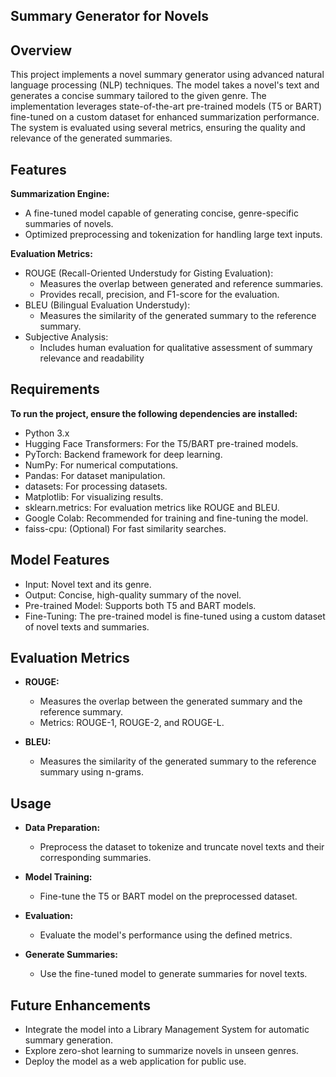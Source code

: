 ## Summary Generator for Novels

## Overview
This project implements a novel summary generator using advanced natural language processing (NLP) techniques. The model takes a novel's text and generates a concise summary tailored to the given genre. 
The implementation leverages state-of-the-art pre-trained models (T5 or BART) fine-tuned on a custom dataset for enhanced summarization performance. The system is evaluated using several metrics, ensuring 
the quality and relevance of the generated summaries.

## Features
**Summarization Engine:**
- A fine-tuned model capable of generating concise, genre-specific summaries of novels.
- Optimized preprocessing and tokenization for handling large text inputs.

**Evaluation Metrics:**
- ROUGE (Recall-Oriented Understudy for Gisting Evaluation):
    - Measures the overlap between generated and reference summaries.
    - Provides recall, precision, and F1-score for the evaluation.
- BLEU (Bilingual Evaluation Understudy):
    - Measures the similarity of the generated summary to the reference summary.
- Subjective Analysis:
    - Includes human evaluation for qualitative assessment of summary relevance and readability

## Requirements
**To run the project, ensure the following dependencies are installed:**

 - Python 3.x
 - Hugging Face Transformers: For the T5/BART pre-trained models.
 - PyTorch: Backend framework for deep learning.
 - NumPy: For numerical computations.
 - Pandas: For dataset manipulation.
 - datasets: For processing datasets.
- Matplotlib: For visualizing results.
 - sklearn.metrics: For evaluation metrics like ROUGE and BLEU.
 - Google Colab: Recommended for training and fine-tuning the model.
 - faiss-cpu: (Optional) For fast similarity searches.

## Model Features
- Input: Novel text and its genre.
- Output: Concise, high-quality summary of the novel.
- Pre-trained Model: Supports both T5 and BART models.
- Fine-Tuning: The pre-trained model is fine-tuned using a custom dataset of novel texts and summaries.

## Evaluation Metrics
- **ROUGE:**
    - Measures the overlap between the generated summary and the reference summary.
    - Metrics: ROUGE-1, ROUGE-2, and ROUGE-L.

- **BLEU:**
    - Measures the similarity of the generated summary to the reference summary using n-grams.

## Usage
- **Data Preparation:**
    - Preprocess the dataset to tokenize and truncate novel texts and their corresponding summaries.

- **Model Training:**
    - Fine-tune the T5 or BART model on the preprocessed dataset.

- **Evaluation:**
    - Evaluate the model's performance using the defined metrics.

- **Generate Summaries:**
    - Use the fine-tuned model to generate summaries for novel texts.

## Future Enhancements
   - Integrate the model into a Library Management System for automatic summary generation.
   - Explore zero-shot learning to summarize novels in unseen genres.
   - Deploy the model as a web application for public use.


